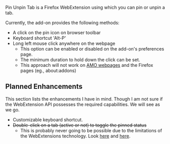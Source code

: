 Pin Unpin Tab is a Firefox WebExtension using which you can pin or unpin a tab.

Currently, the add-on provides the following methods:

- A click on the pin icon on browser toolbar
- Keyboard shortcut 'Alt-P'
- Long left mouse click anywhere on the webpage
    - This option can be enabled or disabled on the add-on's preferences page.
    - The minimum duration to hold down the click can be set.
    - This approach will not work on [AMO webpages](https://addons.mozilla.org/) and the Firefox pages (eg., about:addons)


## Planned Enhancements

This section lists the enhancements I have in mind. Though I am not sure if the WebExtension API possesses the required capabilities. We will see as we go.

- Customizable keyboard shortcut.
- ~~Double-click on a tab (active or not) to toggle the pinned status~~
    - This is probably never going to be possible due to the limitations of the WebExtensions technology. Look [here](https://bugzilla.mozilla.org/show_bug.cgi?id=1246706) and [here](https://bugzilla.mozilla.org/show_bug.cgi?format=default&id=1356949).
